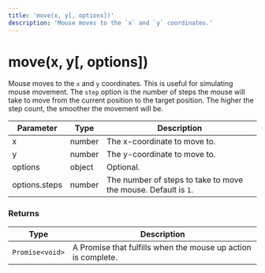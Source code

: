 ```yaml
---
title: 'move(x, y[, options])'
description: 'Mouse moves to the `x` and `y` coordinates.'
---
```


# move(x, y[, options])

Mouse moves to the `x` and `y` coordinates. This is useful for simulating mouse movement. The `step` option is the number of steps the mouse will take to move from the current position to the target position. The higher the step count, the smoother the movement will be.

| Parameter     | Type   | Description                                                    |
| ------------- | ------ | -------------------------------------------------------------- |
| x             | number | The x-coordinate to move to.                                   |
| y             | number | The y-coordinate to move to.                                   |
| options       | object | Optional.                                                      |
| options.steps | number | The number of steps to take to move the mouse. Default is `1`. |

### Returns

| Type            | Description                                                   |
| --------------- | ------------------------------------------------------------- |
| `Promise<void>` | A Promise that fulfills when the mouse up action is complete. |